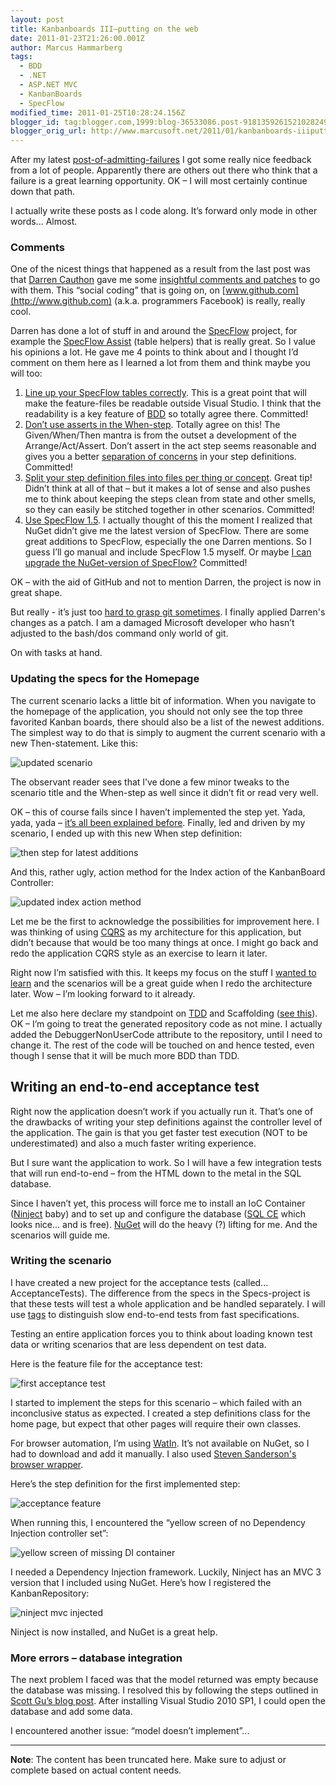 ```yaml
---
layout: post
title: Kanbanboards III–putting on the web
date: 2011-01-23T21:26:00.001Z
author: Marcus Hammarberg
tags:
  - BDD
  - .NET
  - ASP.NET MVC
  - KanbanBoards
  - SpecFlow
modified_time: 2011-01-25T10:28:24.156Z
blogger_id: tag:blogger.com,1999:blog-36533086.post-9181359261521028249
blogger_orig_url: http://www.marcusoft.net/2011/01/kanbanboards-iiiputting-on-web.html
---
```


After my latest [post-of-admitting-failures](http://www.marcusoft.net/2011/01/kanbanboards-part-iitwo-step-forward.html) I got some really nice feedback from a lot of people. Apparently there are others out there who think that a failure is a great learning opportunity. OK – I will most certainly continue down that path.

I actually write these posts as I code along. It’s forward only mode in other words... Almost.

### Comments

One of the nicest things that happened as a result from the last post was that [Darren Cauthon](https://github.com/darrencauthon) gave me some [insightful comments and patches](https://github.com/marcusoftnet/KanbanBoards/pull/1) to go with them. This “social coding” that is going on, on [www.github.com](http://www.github.com) (a.k.a. programmers Facebook) is really, really cool.

Darren has done a lot of stuff in and around the [SpecFlow](http://www.specflow.org) project, for example the [SpecFlow Assist](https://github.com/techtalk/SpecFlow/tree/master/Runtime/Assist) (table helpers) that is really great. So I value his opinions a lot. He gave me 4 points to think about and I thought I’d comment on them here as I learned a lot from them and think maybe you will too:

1. [Line up your SpecFlow tables correctly](https://github.com/marcusoftnet/KanbanBoards/pull/1#commitcomment-244865). This is a great point that will make the feature-files be readable outside Visual Studio. I think that the readability is a key feature of [BDD](http://en.wikipedia.org/wiki/Behavior_Driven_Development) so totally agree there. Committed!
2. [Don’t use asserts in the When-step](https://github.com/marcusoftnet/KanbanBoards/pull/1#commitcomment-244868). Totally agree on this! The Given/When/Then mantra is from the outset a development of the Arrange/Act/Assert. Don’t assert in the act step seems reasonable and gives you a better [separation of concerns](http://en.wikipedia.org/wiki/Separation_of_concerns) in your step definitions. Committed!
3. [Split your step definition files into files per thing or concept](https://github.com/marcusoftnet/KanbanBoards/pull/1#commitcomment-244869). Great tip! Didn’t think at all of that – but it makes a lot of sense and also pushes me to think about keeping the steps clean from state and other smells, so they can easily be stitched together in other scenarios. Committed!
4. [Use SpecFlow 1.5](https://github.com/marcusoftnet/KanbanBoards/pull/1#commitcomment-244871). I actually thought of this the moment I realized that NuGet didn’t give me the latest version of SpecFlow. There are some great additions to SpecFlow, especially the one Darren mentions. So I guess I’ll go manual and include SpecFlow 1.5 myself. Or maybe [I can upgrade the NuGet-version of SpecFlow?](http://haacked.com/archive/2011/01/12/uploading-packages-to-the-nuget-gallery.aspx) Committed!

OK – with the aid of GitHub and not to mention Darren, the project is now in great shape.

But really - it’s just too [hard to grasp git sometimes](http://www.marcusoft.net/2011/01/how-to-apply-pull-request-on-github.html). I finally applied Darren's changes as a patch. I am a damaged Microsoft developer who hasn’t adjusted to the bash/dos command only world of git.

On with tasks at hand.

### Updating the specs for the Homepage

The current scenario lacks a little bit of information. When you navigate to the homepage of the application, you should not only see the top three favorited Kanban boards, there should also be a list of the newest additions. The simplest way to do that is simply to augment the current scenario with a new Then-statement. Like this:

![updated scenario](/img/updated-scenario_thumb.jpg)

The observant reader sees that I’ve done a few minor tweaks to the scenario title and the When-step as well since it didn’t fit or read very well.

OK – this of course fails since I haven’t implemented the step yet. Yada, yada, yada – [it’s all been explained before](http://www.marcusoft.net/2010/10/story-on-doing-outside-in-development.html). Finally, led and driven by my scenario, I ended up with this new When step definition:

![then step for latest additions](/img/then-step-for-latest-additions_thumb.jpg)

And this, rather ugly, action method for the Index action of the KanbanBoard Controller:

![updated index action method](/img/updated-index-action-method_thumb.jpg)

Let me be the first to acknowledge the possibilities for improvement here. I was thinking of using [CQRS](http://ncqrs.org/reference/) as my architecture for this application, but didn’t because that would be too many things at once. I might go back and redo the application CQRS style as an exercise to learn it later.

Right now I’m satisfied with this. It keeps my focus on the stuff I [wanted to learn](http://www.marcusoft.net/2011/01/developing-in-neta-new-era-has-begun.html) and the scenarios will be a great guide when I redo the architecture later. Wow – I’m looking forward to it already.

Let me also here declare my standpoint on [TDD](http://en.wikipedia.org/wiki/Test-driven_development) and Scaffolding ([see this](http://www.marcusoft.net/2011/01/tdd-and-scaffolding.html)). OK – I’m going to treat the generated repository code as not mine. I actually added the DebuggerNonUserCode attribute to the repository, until I need to change it. The rest of the code will be touched on and hence tested, even though I sense that it will be much more BDD than TDD.

## Writing an end-to-end acceptance test

Right now the application doesn’t work if you actually run it. That’s one of the drawbacks of writing your step definitions against the controller level of the application. The gain is that you get faster test execution (NOT to be underestimated) and also a much faster writing experience.

But I sure want the application to work. So I will have a few integration tests that will run end-to-end – from the HTML down to the metal in the SQL database.

Since I haven’t yet, this process will force me to install an IoC Container ([Ninject](http://ninject.org/) baby) and to set up and configure the database ([SQL CE](http://weblogs.asp.net/scottgu/archive/2011/01/11/vs-2010-sp1-and-sql-ce.aspx) which looks nice... and is free). [NuGet](http://nuget.org) will do the heavy (?) lifting for me. And the scenarios will guide me.

### Writing the scenario

I have created a new project for the acceptance tests (called... AcceptanceTests). The difference from the specs in the Specs-project is that these tests will test a whole application and be handled separately. I will use [tags](http://www.marcusoft.net/2010/12/using-tags-in-specflow-features.html) to distinguish slow end-to-end tests from fast specifications.

Testing an entire application forces you to think about loading known test data or writing scenarios that are less dependent on test data.

Here is the feature file for the acceptance test:

![first acceptance test](/img/first-acceptancetest_thumb.jpg)

I started to implement the steps for this scenario – which failed with an inconclusive status as expected. I created a step definitions class for the home page, but expect that other pages will require their own classes.

For browser automation, I’m using [WatIn](http://watin.sourceforge.net/). It’s not available on NuGet, so I had to download and add it manually. I also used [Steven Sanderson's browser wrapper](https://github.com/SteveSanderson/GuestbookDemo/blob/master/Guestbook.Spec/Steps/Infrastructure/WebBrowser.cs).

Here’s the step definition for the first implemented step:

![acceptance feature](/img/acceptance-feature_thumb.jpg)

When running this, I encountered the “yellow screen of no Dependency Injection controller set”:

![yellow screen of missing DI container](/img/yellow-screen-of-missing-di-containe%255B2%255D.jpg)

I needed a Dependency Injection framework. Luckily, Ninject has an MVC 3 version that I included using NuGet. Here’s how I registered the KanbanRepository:

![ninject mvc injected](/img/ninject-mvc-injected_thumb.jpg)

Ninject is now installed, and NuGet is a great help.

### More errors – database integration

The next problem I faced was that the model returned was empty because the database was missing. I resolved this by following the steps outlined in [Scott Gu’s blog post](http://weblogs.asp.net/scottgu/archive/2011/01/11/vs-2010-sp1-and-sql-ce.aspx). After installing Visual Studio 2010 SP1, I could open the database and add some data.

I encountered another issue: “model doesn’t implement”...

---

**Note**: The content has been truncated here. Make sure to adjust or complete based on actual content needs.
